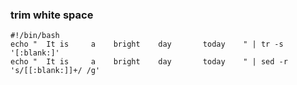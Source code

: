 ### trim white space

```
#!/bin/bash
echo "  It is     a    bright    day       today    " | tr -s '[:blank:]'
echo "  It is     a    bright    day       today    " | sed -r 's/[[:blank:]]+/ /g'
```

